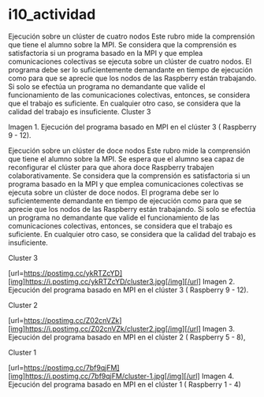# i10_actividad

Ejecución sobre un clúster de cuatro nodos
Este rubro mide la comprensión que tiene el alumno sobre la MPI. Se considera que la comprensión es satisfactoria si un programa basado en la MPI y que emplea comunicaciones colectivas se ejecuta sobre un clúster de cuatro nodos. El programa debe ser lo suficientemente demandante en tiempo de ejecución como para que se aprecie que los nodos de las Raspberry están trabajando. Si solo se efectúa un programa no demandante que valide el funcionamiento de las comunicaciones colectivas, entonces, se considera que el trabajo es suficiente. En cualquier otro caso, se considera que la calidad del trabajo es insuficiente.
Cluster 3


Imagen 1. Ejecución del programa basado en MPI en el clúster 3 ( Raspberry 9 - 12).


Ejecución sobre un clúster de doce nodos
Este rubro mide la comprensión que tiene el alumno sobre la MPI. Se espera que el alumno sea capaz de reconfigurar el clúster para que ahora doce Raspberry trabajen colaborativamente. Se considera que la comprensión es satisfactoria si un programa basado en la MPI y que emplea comunicaciones colectivas se ejecuta sobre un clúster de doce nodos. El programa debe ser lo suficientemente demandante en tiempo de ejecución como para que se aprecie que los nodos de las Raspberry están trabajando. Si solo se efectúa un programa no demandante que valide el funcionamiento de las comunicaciones colectivas, entonces, se considera que el trabajo es suficiente. En cualquier otro caso, se considera que la calidad del trabajo es insuficiente.


Cluster 3

[url=https://postimg.cc/ykRTZcYD][img]https://i.postimg.cc/ykRTZcYD/cluster3.jpg[/img][/url]
Imagen 2. Ejecución del programa basado en MPI en el clúster 3 ( Raspberry 9 - 12).


Cluster 2

[url=https://postimg.cc/Z02cnVZk][img]https://i.postimg.cc/Z02cnVZk/cluster2.jpg[/img][/url]
Imagen 3. Ejecución del programa basado en MPI en el clúster 2 ( Raspberry 5 - 8),





Cluster 1

[url=https://postimg.cc/7bf9qjFM][img]https://i.postimg.cc/7bf9qjFM/cluster-1.jpg[/img][/url]
Imagen 4. Ejecución del programa basado en MPI en el clúster 1 ( Raspberry 1 - 4)

